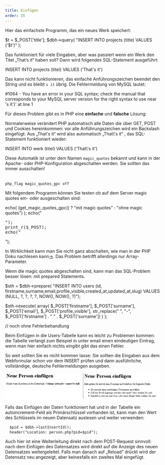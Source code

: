 ```yaml
---
title: Einfügen
order: 35
---
```


Hier das einfachste Programm, das ein neues Werk speichert:

<php caption="Einfügen von Daten in die Datenbank - mit Sicherheitsproblem!">
$t = $_POST['title'];
$dbh->query( "INSERT INTO projects (title) VALUES ('$t')" );
</php>

Das funktioniert für viele Eingaben, aber was passiert wenn ein Werk den Titel „That’s it“ haben soll? Dann wird folgendes SQL-Statement ausgeführt:

<sql>
INSERT INTO projects (titel) VALUES ('That's it')
</sql>

Das kann nicht funktionieren, das einfache Anführungszeichen beendet den String und es bleibt `s it` übrig. Die Fehlermeldung von MySQL lautet:

<plain>
#1064 - You have an error in your SQL syntax; check the manual that corresponds to your MySQL server version for the right syntax to use near 's it')' at line 1
</plain>

Für dieses Problem gibt es in PHP eine **einfache** und **falsche** Lösung:

Normalerweise verändert PHP automatisch alle Daten die über GET, POST  und Cookies hereinkommen: vor alle Anführungszeichen wird ein Backslash eingefügt.  Aus „That's it“ wird also automatisch „That\\'s it“ , das SQL-Statement funktioniert wieder:

<sql>
INSERT INTO werk (titel) VALUES ('That\'s it')
</sql>

Diese Automatik ist unter dem Namen `magic_quotes` bekannt und kann in der Apache- oder PHP-Konfiguration abgeschalten werden. Sie sollten das immer ausschalten!

<code caption="In der Apache Konfiguration: magic quotes abschalten">
php_flag magic_quotes_gpc off
</code>

Mit folgendem Programm können Sie testen ob auf dem Server magic quotes ein- oder ausgeschalten sind:

<php caption="Testen ob magic quotes eingeschalten sind">
echo( (get_magic_quotes_gpc() ? "mit magic quotes" : "ohne magic quotes") );
echo("<pre>");
print_r($_POST);
echo("</pre>");
</php>

In Wirklichkeit kann man Sie nicht ganz abschalten, wie man in der PHP Doku nachlesen kann[&rarr;](http://at.php.net/manual/de/security.magicquotes.disabling.php). Das Problem betrifft allerdings nur Array-Parameter.

Wenn die magic quotes abgeschalten sind, kann man das SQL-Problem besser lösen: mit prepared Statements. 

<php caption="Einfügen von Daten in die Datenbank mit prepared statements">
$sth = $dbh->prepare(
  "INSERT INTO users
    (id,  firstname,surname,email,profile_visible,created_at,updated_at,slug)
      VALUES
    (NULL,        ?,      ?,    ?,              ?,     NOW(),     NOW(),   ?)");

$sth->execute(
        array(
          $_POST['firstname'],
          $_POST['surname'],
          $_POST['email'],
          $_POST['profile_visible'],
          str_replace(" ", "-", $_POST['firstname'] . " " .  $_POST['surname'])
        )
); 

// noch ohne Fehlerbehandlung
</php>

Beim Einfügen in die Users-Tabelle kann es leicht zu Problemen kommen:  die Tabelle verlangt zum Beispiel in unter email einen eindeutigen Eintrag, wenn man hier einfach nichts eingibt gibt das einen Fehler.

So weit sollten Sie es nicht kommen lasse: Sie sollten die Eingaben aus dem Webformular schon vor dem INSERT prüfen und dann ausführliche, vollständige, deutsche Fehlermeldungen ausgeben.

![Abbildung 149: Fehlermeldung der Datenbank vs. selbst gestaltete Fehlermeldung](/images/image367.png)

Falls das Einfügen der Daten funktioniert hat und in der Tabelle ein autoincrement-Feld als Primärschlüssel vorhanden ist, kann man den Wert des Schlüssels im neuen Datensatz auslesen und weiter verwenden:

      $pid = $dbh->lastInsertId(); 
      header("Location: person.php?pid=$pid");

Auch hier ist eine Weiterleitung direkt nach dem POST-Request sinnvoll: nach dem Einfügen des Datensatzes wird direkt auf die Anzeige des neuen Datensatzes weitergeleitet. Falls man danach auf „Reload“ drückt wird der Datensatz neu angezeigt, aber keinesfalls ein zweites Mal eingefügt.

